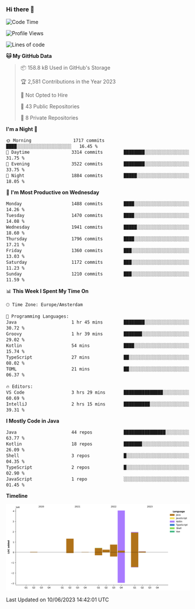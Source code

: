 ### Hi there 👋


<!--START_SECTION:waka-->
![Code Time](http://img.shields.io/badge/Code%20Time-3%2C240%20hrs%2051%20mins-blue)

![Profile Views](http://img.shields.io/badge/Profile%20Views-28-blue)

![Lines of code](https://img.shields.io/badge/From%20Hello%20World%20I%27ve%20Written-8.9%20million%20lines%20of%20code-blue)

**🐱 My GitHub Data** 

> 📦 158.8 kB Used in GitHub's Storage 
 > 
> 🏆 2,581 Contributions in the Year 2023
 > 
> 🚫 Not Opted to Hire
 > 
> 📜 43 Public Repositories 
 > 
> 🔑 8 Private Repositories 
 > 
**I'm a Night 🦉** 

```text
🌞 Morning                1717 commits        ████░░░░░░░░░░░░░░░░░░░░░   16.45 % 
🌆 Daytime                3314 commits        ████████░░░░░░░░░░░░░░░░░   31.75 % 
🌃 Evening                3522 commits        ████████░░░░░░░░░░░░░░░░░   33.75 % 
🌙 Night                  1884 commits        █████░░░░░░░░░░░░░░░░░░░░   18.05 % 
```
📅 **I'm Most Productive on Wednesday** 

```text
Monday                   1488 commits        ████░░░░░░░░░░░░░░░░░░░░░   14.26 % 
Tuesday                  1470 commits        ████░░░░░░░░░░░░░░░░░░░░░   14.08 % 
Wednesday                1941 commits        █████░░░░░░░░░░░░░░░░░░░░   18.60 % 
Thursday                 1796 commits        ████░░░░░░░░░░░░░░░░░░░░░   17.21 % 
Friday                   1360 commits        ███░░░░░░░░░░░░░░░░░░░░░░   13.03 % 
Saturday                 1172 commits        ███░░░░░░░░░░░░░░░░░░░░░░   11.23 % 
Sunday                   1210 commits        ███░░░░░░░░░░░░░░░░░░░░░░   11.59 % 
```


📊 **This Week I Spent My Time On** 

```text
🕑︎ Time Zone: Europe/Amsterdam

💬 Programming Languages: 
Java                     1 hr 45 mins        ████████░░░░░░░░░░░░░░░░░   30.72 % 
Groovy                   1 hr 39 mins        ███████░░░░░░░░░░░░░░░░░░   29.02 % 
Kotlin                   54 mins             ████░░░░░░░░░░░░░░░░░░░░░   15.74 % 
TypeScript               27 mins             ██░░░░░░░░░░░░░░░░░░░░░░░   08.02 % 
TOML                     21 mins             ██░░░░░░░░░░░░░░░░░░░░░░░   06.37 % 

🔥 Editors: 
VS Code                  3 hrs 29 mins       ███████████████░░░░░░░░░░   60.69 % 
IntelliJ                 2 hrs 15 mins       ██████████░░░░░░░░░░░░░░░   39.31 % 
```

**I Mostly Code in Java** 

```text
Java                     44 repos            ████████████████░░░░░░░░░   63.77 % 
Kotlin                   18 repos            ███████░░░░░░░░░░░░░░░░░░   26.09 % 
Shell                    3 repos             █░░░░░░░░░░░░░░░░░░░░░░░░   04.35 % 
TypeScript               2 repos             █░░░░░░░░░░░░░░░░░░░░░░░░   02.90 % 
JavaScript               1 repo              ░░░░░░░░░░░░░░░░░░░░░░░░░   01.45 % 
```



**Timeline**

![Lines of Code chart](https://raw.githubusercontent.com/powercasgamer/powercasgamer/master/assets/bar_graph.png)


 Last Updated on 10/06/2023 14:42:01 UTC
<!--END_SECTION:waka-->
